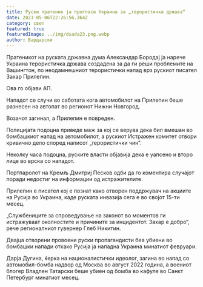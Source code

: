```yaml
---
title: Руски пратеник ја прогласи Украина за „терористичка држава“
date: 2023-05-06T22:26:56.364Z
category: свет
featured: true
featuredImage: ../img/dsada23.png.webp
author: Вардарски
---
```


Пратеникот на руската државна дума Александар Бородај ја нарече Украина терористичка држава создадена за да ги реши проблемите на Вашингтон, по неодамнешниот терористички напад врз рускиот писател Захар Прилепин.

Ова го објави АП.

Нападот се случи во саботата кога автомобилот на Прилепин беше разнесен на автопат во регионот Нижни Новгород.

Возачот загинал, а Прилепин е повреден.

Полицијата подоцна приведе маж за кој се верува дека бил вмешан во бомбашкиот напад на автомобилот, а рускиот Истражен комитет отвори кривично дело според написот „терористички чин“.

Неколку часа подоцна, руските власти објавија дека е уапсено и второ лице во врска со нападот.

Портпаролот на Кремљ Дмитриј Песков одби да го коментира случајот поради недостиг на информации од истражителите.

Прилепин е писател кој е познат како отворен поддржувач на акциите на Русија во Украина, каде руската инвазија сега е во својот 15-ти месец.

„Службениците за спроведување на законот во моментов ги истражуваат околностите и причините за инцидентот. Захар е добро“, рече регионалниот гувернер Глеб Никитин.

Двајца отворени провоени руски пропагандисти беа убиени во бомбашки напади откако Русија ја нападна Украина минатиот февруари.

Дарја Дугина, ќерка на националистички идеолог, загина во напад со автомобил-бомба надвор од Москва во август 2022 година, а воениот блогер Владлен Татарски беше убиен од бомба во кафуле во Санкт Петербург минатиот месец.
